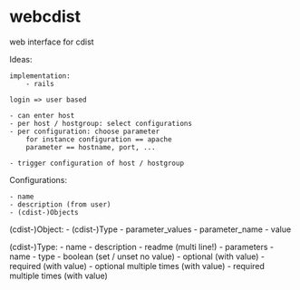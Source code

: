 webcdist
========

web interface for cdist

Ideas:

    implementation:
        - rails

    login => user based

    - can enter host
    - per host / hostgroup: select configurations
    - per configuration: choose parameter
        for instance configuration == apache
        parameter == hostname, port, ... 

    - trigger configuration of host / hostgroup


Configurations:

    - name
    - description (from user)
    - (cdist-)Objects

(cdist-)Object:
    - (cdist-)Type
    - parameter_values
        - parameter_name
        - value

(cdist-)Type:
    - name
    - description 
    - readme (multi line!)
    - parameters
        - name
        - type
            - boolean (set / unset no value)
            - optional (with value)
            - required (with value)
            - optional multiple times (with value)
            - required multiple times (with value)
